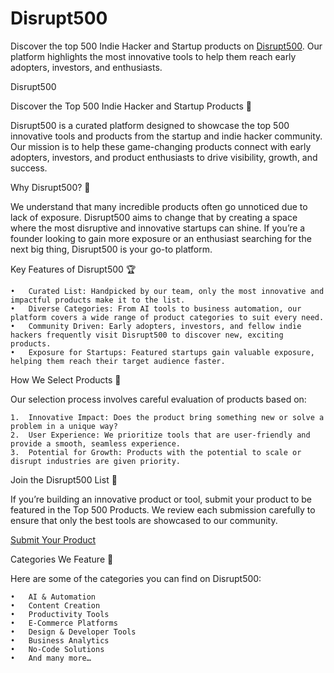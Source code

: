 # Disrupt500

Discover the top 500 Indie Hacker and Startup products on [Disrupt500](https://www.disrupt500.com). Our platform highlights the most innovative tools to help them reach early adopters, investors, and enthusiasts.

Disrupt500

Discover the Top 500 Indie Hacker and Startup Products 🚀

Disrupt500 is a curated platform designed to showcase the top 500 innovative tools and products from the startup and indie hacker community. Our mission is to help these game-changing products connect with early adopters, investors, and product enthusiasts to drive visibility, growth, and success.

Why Disrupt500? 🤔

We understand that many incredible products often go unnoticed due to lack of exposure. Disrupt500 aims to change that by creating a space where the most disruptive and innovative startups can shine. If you’re a founder looking to gain more exposure or an enthusiast searching for the next big thing, Disrupt500 is your go-to platform.

Key Features of Disrupt500 🏆

	•	Curated List: Handpicked by our team, only the most innovative and impactful products make it to the list.
	•	Diverse Categories: From AI tools to business automation, our platform covers a wide range of product categories to suit every need.
	•	Community Driven: Early adopters, investors, and fellow indie hackers frequently visit Disrupt500 to discover new, exciting products.
	•	Exposure for Startups: Featured startups gain valuable exposure, helping them reach their target audience faster.

How We Select Products 📝

Our selection process involves careful evaluation of products based on:

	1.	Innovative Impact: Does the product bring something new or solve a problem in a unique way?
	2.	User Experience: We prioritize tools that are user-friendly and provide a smooth, seamless experience.
	3.	Potential for Growth: Products with the potential to scale or disrupt industries are given priority.

Join the Disrupt500 List 🏅

If you’re building an innovative product or tool, submit your product to be featured in the Top 500 Products. We review each submission carefully to ensure that only the best tools are showcased to our community.

[Submit Your Product](https://www.disrupt500.com/submit-your-tool/)

Categories We Feature 💼

Here are some of the categories you can find on Disrupt500:

	•	AI & Automation
	•	Content Creation
	•	Productivity Tools
	•	E-Commerce Platforms
	•	Design & Developer Tools
	•	Business Analytics
	•	No-Code Solutions
	•	And many more…

